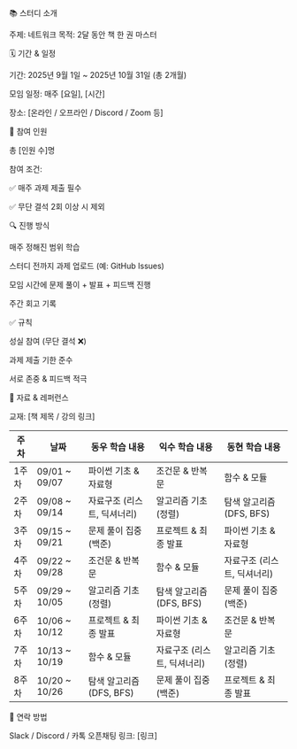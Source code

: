 📚 스터디 소개

주제: 네트워크
목적: 2달 동안 책 한 권 마스터

🗓 기간 & 일정

기간: 2025년 9월 1일 ~ 2025년 10월 31일 (총 2개월)

모임 일정: 매주 [요일], [시간]

장소: [온라인 / 오프라인 / Discord / Zoom 등]

👥 참여 인원

총 [인원 수]명

참여 조건:

✅ 매주 과제 제출 필수

✅ 무단 결석 2회 이상 시 제외

🔍 진행 방식

매주 정해진 범위 학습

스터디 전까지 과제 업로드 (예: GitHub Issues)

모임 시간에 문제 풀이 + 발표 + 피드백 진행

주간 회고 기록

✅ 규칙

성실 참여 (무단 결석 ❌)

과제 제출 기한 준수

서로 존중 & 피드백 적극

📂 자료 & 레퍼런스

교재: [책 제목 / 강의 링크]

| 주차  | 날짜             | 동우 학습 내용           | 익수 학습 내용           | 동현 학습 내용           |
| --- | -------------- | ------------------ | ------------------ | ------------------ |
| 1주차 | 09/01 \~ 09/07 | 파이썬 기초 & 자료형       | 조건문 & 반복문          | 함수 & 모듈            |
| 2주차 | 09/08 \~ 09/14 | 자료구조 (리스트, 딕셔너리)   | 알고리즘 기초 (정렬)       | 탐색 알고리즘 (DFS, BFS) |
| 3주차 | 09/15 \~ 09/21 | 문제 풀이 집중 (백준)      | 프로젝트 & 최종 발표       | 파이썬 기초 & 자료형       |
| 4주차 | 09/22 \~ 09/28 | 조건문 & 반복문          | 함수 & 모듈            | 자료구조 (리스트, 딕셔너리)   |
| 5주차 | 09/29 \~ 10/05 | 알고리즘 기초 (정렬)       | 탐색 알고리즘 (DFS, BFS) | 문제 풀이 집중 (백준)      |
| 6주차 | 10/06 \~ 10/12 | 프로젝트 & 최종 발표       | 파이썬 기초 & 자료형       | 조건문 & 반복문          |
| 7주차 | 10/13 \~ 10/19 | 함수 & 모듈            | 자료구조 (리스트, 딕셔너리)   | 알고리즘 기초 (정렬)       |
| 8주차 | 10/20 \~ 10/26 | 탐색 알고리즘 (DFS, BFS) | 문제 풀이 집중 (백준)      | 프로젝트 & 최종 발표       |



📢 연락 방법

Slack / Discord / 카톡 오픈채팅 링크: [링크]
